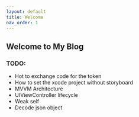 ```yaml
---
layout: default
title: Welcome
nav_order: 1
---
```


## Welcome to My Blog

### TODO:
- Hot to exchange code for the token
- How to set the xcode project without storyboard
- MVVM Architecture
- UIViewController lifecycle
- Weak self
- Decode json object